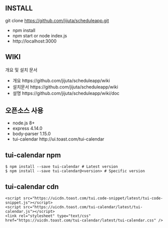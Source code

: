 ## INSTALL
git clone https://github.com/jijuta/scheduleapp.git
<ul>
    <li>npm install </li>
    <li>npm start or node index.js</li>
    <li>http://localhost:3000</li>
</ul>

## WIKI
개요 및 설치 문서
<ul>
    <li>개요 https://github.com/jijuta/scheduleapp/wiki</li>
    <li>설치문서  https://github.com/jijuta/scheduleapp/wiki</li>
    <li>설명  https://github.com/jijuta/scheduleapp/wiki/doc</li>
</ul>


## 오픈소스 사용
<ul>
    <li>node.js 8+</li>
    <li>express 4.14.0</li>
    <li>body-parser 1.15.0 </li>
    <li>tui-calendar http://ui.toast.com/tui-calendar</li>  
</ul>

## tui-calendar npm
    $ npm install --save tui-calendar # Latest version
    $ npm install --save tui-calendar@<version> # Specific version
    
## tui-calendar cdn
    <script src="https://uicdn.toast.com/tui.code-snippet/latest/tui-code-snippet.js"></script>
    <script src="https://uicdn.toast.com/tui-calendar/latest/tui-calendar.js"></script>
    <link rel="stylesheet" type="text/css" href="https://uicdn.toast.com/tui-calendar/latest/tui-calendar.css" />
